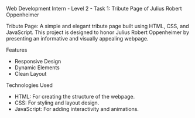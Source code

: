 Web Development Intern - Level 2 - Task 1: Tribute Page of Julius Robert Oppenheimer

Tribute Page: A simple and elegant tribute page built using HTML, CSS, and JavaScript. This project is designed to honor Julius Robert Oppenheimer by presenting an informative and visually appealing webpage.

Features

- Responsive Design
- Dynamic Elements
- Clean Layout

Technologies Used

- HTML: For creating the structure of the webpage.
- CSS: For styling and layout design.
- JavaScript: For adding interactivity and animations.
